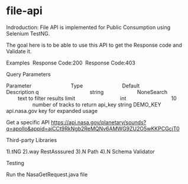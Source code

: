 # file-api

Indroduction: File API is implemented for Public Consumption using Selenium TestNG.

The goal here is to be able to use this API to get the Response code and Validate it.

Examples  Response Code:200  Response Code:403

Query Parameters

Parameter                           Type                           Default                            Description 
q                                   string                        NoneSearch                          text to filter results
limit                               int                               10                              number of tracks to return
api_key                             string                          DEMO_KEY                           api.nasa.gov key for expanded usage

Get a specific API https://api.nasa.gov/planetary/sounds?q=apollo&appid=aiCCt9RkNgb2ReMQNv6AMWG9ZU2O5wKKPCGcjT0

Third-party Libraries

1).tNG
2).way RestAsssured
3).N Path
4).N Schema Validator

Testing

  Run the NasaGetRequest.java file
